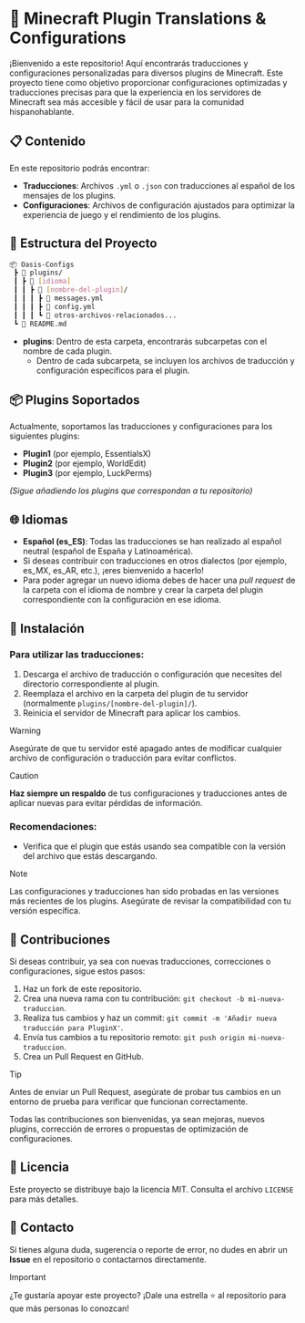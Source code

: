 # 🏰 Minecraft Plugin Translations & Configurations

¡Bienvenido a este repositorio! Aquí encontrarás traducciones y configuraciones personalizadas para diversos plugins de Minecraft. Este proyecto tiene como objetivo proporcionar configuraciones optimizadas y traducciones precisas para que la experiencia en los servidores de Minecraft sea más accesible y fácil de usar para la comunidad hispanohablante.

## 📋 Contenido

En este repositorio podrás encontrar:

- **Traducciones**: Archivos `.yml` o `.json` con traducciones al español de los mensajes de los plugins.
- **Configuraciones**: Archivos de configuración ajustados para optimizar la experiencia de juego y el rendimiento de los plugins.

## 📁 Estructura del Proyecto

```bash
📦 Oasis-Configs
 ┣ 📂 plugins/
 ┃ ┣ 📂 [idioma]
 ┃ ┃ ┣ 📂 [nombre-del-plugin]/
 ┃ ┃ ┃ ┣ 📜 messages.yml
 ┃ ┃ ┃ ┣ 📜 config.yml
 ┃ ┃ ┃ ┗ 📜 otros-archivos-relacionados...
 ┗ 📜 README.md
```

- **plugins**: Dentro de esta carpeta, encontrarás subcarpetas con el nombre de cada plugin.
  - Dentro de cada subcarpeta, se incluyen los archivos de traducción y configuración específicos para el plugin.

## 📦 Plugins Soportados

Actualmente, soportamos las traducciones y configuraciones para los siguientes plugins:

- **Plugin1** (por ejemplo, EssentialsX)
- **Plugin2** (por ejemplo, WorldEdit)
- **Plugin3** (por ejemplo, LuckPerms)

*(Sigue añadiendo los plugins que correspondan a tu repositorio)*

## 🌐 Idiomas

- **Español (es_ES)**: Todas las traducciones se han realizado al español neutral (español de España y Latinoamérica).
- Si deseas contribuir con traducciones en otros dialectos (por ejemplo, es_MX, es_AR, etc.), ¡eres bienvenido a hacerlo!
- Para poder agregar un nuevo idioma debes de hacer una *pull request* de la carpeta con el idioma de nombre y crear la carpeta del plugin correspondiente con la configuración en ese idioma.

## 🚀 Instalación

### Para utilizar las traducciones:

1. Descarga el archivo de traducción o configuración que necesites del directorio correspondiente al plugin.
2. Reemplaza el archivo en la carpeta del plugin de tu servidor (normalmente `plugins/[nombre-del-plugin]/`).
3. Reinicia el servidor de Minecraft para aplicar los cambios.

> [!WARNING] 
> Asegúrate de que tu servidor esté apagado antes de modificar cualquier archivo de configuración o traducción para evitar conflictos.

> [!CAUTION] 
> **Haz siempre un respaldo** de tus configuraciones y traducciones antes de aplicar nuevas para evitar pérdidas de información.

### Recomendaciones:

- Verifica que el plugin que estás usando sea compatible con la versión del archivo que estás descargando.

> [!NOTE]  
> Las configuraciones y traducciones han sido probadas en las versiones más recientes de los plugins. Asegúrate de revisar la compatibilidad con tu versión específica.

## 🤝 Contribuciones

Si deseas contribuir, ya sea con nuevas traducciones, correcciones o configuraciones, sigue estos pasos:

1. Haz un fork de este repositorio.
2. Crea una nueva rama con tu contribución: `git checkout -b mi-nueva-traduccion`.
3. Realiza tus cambios y haz un commit: `git commit -m 'Añadir nueva traducción para PluginX'`.
4. Envía tus cambios a tu repositorio remoto: `git push origin mi-nueva-traduccion`.
5. Crea un Pull Request en GitHub.

> [!TIP]
> Antes de enviar un Pull Request, asegúrate de probar tus cambios en un entorno de prueba para verificar que funcionan correctamente.

Todas las contribuciones son bienvenidas, ya sean mejoras, nuevos plugins, corrección de errores o propuestas de optimización de configuraciones.

## 📄 Licencia

Este proyecto se distribuye bajo la licencia MIT. Consulta el archivo `LICENSE` para más detalles.

## 💬 Contacto

Si tienes alguna duda, sugerencia o reporte de error, no dudes en abrir un **Issue** en el repositorio o contactarnos directamente.

> [!IMPORTANT]  
> ¿Te gustaría apoyar este proyecto? ¡Dale una estrella ⭐ al repositorio para que más personas lo conozcan!
